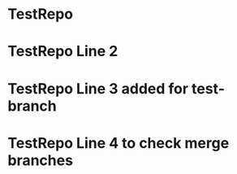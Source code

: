 # TestRepo
# TestRepo Line 2
# TestRepo Line 3 added for test-branch
# TestRepo Line 4 to check merge branches
